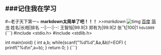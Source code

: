 ###记住我在学习
---
#~老子天下第一~
**markdown太简单了吧！！！**
*>>markdown*
![timg](https://timgsa.baidu.com/timg?image&quality=80&size=b9999_10000&sec=1562310523202&di=e440ba0a9607e47b11ceb7055ed6adaa&imgtype=0&src=http%3A%2F%2Fpic19.nipic.com%2F20120211%2F7447807_175725670000_2.jpg"小猫")
[百度](http://baidu.com)
[简书](http://jianshu.com)
姓名|长相|排名
--|:--:|--:
王智恒|99.9|3
郑有为|99.9|2
张飞|100|1
`hdu1089`
(```)
	#include <stdio.h>
#include <stdlib.h>

int main(void)
{
    int a,b;
    while(scanf("%d%d",&a,&b)!=EOF)
    {
           printf("%d\n",a+b);
    }
    return 0;
}
(```)